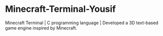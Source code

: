 # Minecraft-Terminal-Yousif
Minecraft Terminal | C programming language | Developed a 3D text-based game engine inspired by Minecraft.
